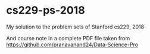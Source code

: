 # cs229-ps-2018
My solution to the problem sets of Stanford cs229, 2018

And course note in a complete PDF file taken from https://github.com/pranavanand24/Data-Science-Pro
